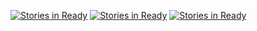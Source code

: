 [![Stories in Ready](https://badge.waffle.io/Drew242/traffic-spy-skeleton.png?label=ready&title=Ready)](https://waffle.io/Drew242/traffic-spy-skeleton)
[![Stories in Ready](https://badge.waffle.io/Drew242/traffic-spy-skeleton.png?label=ready&title=Ready)](https://waffle.io/Drew242/traffic-spy-skeleton)
[![Stories in Ready](https://badge.waffle.io/Drew242/traffic-spy-skeleton.png?label=ready&title=Ready)](http://waffle.io/Drew242/traffic-spy-skeleton)
